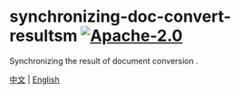 # synchronizing-doc-convert-resultsm [![Apache-2.0](https://img.shields.io/badge/license-Apache-2.0-orange.svg?style=flat)]( http://www.apache.org/licenses/)

Synchronizing the result of document conversion . 

[中文](https://github.com/liumapp/synchronizing-doc-convert-results/blob/master/README_CN.md) | [English](https://github.com/liumapp/simple-sdk-example/blob/master/README.md)




